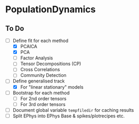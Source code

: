 # PopulationDynamics

## To Do
- [ ] Define fit for each method
    - [X] PCAICA
    - [X] PCA
    - [ ] Factor Analysis
    - [ ] Tensor Decompositions (CP)
    - [ ] Cross Correlations
    - [ ] Community Detection
- [ ] Define generalised track
    - [X] For "linear stationary" models
- [ ] Bootstrap for each method
    - [ ] For 2nd order tensors
    - [ ] For 3rd order tensors
- [ ] Document global variable `tempfiledir` for caching results
- [ ] Split EPhys into EPhys Base & spikes/plotrecipes etc.
